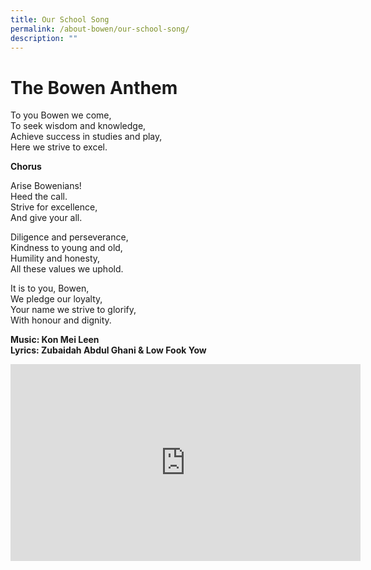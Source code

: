 ```yaml
---
title: Our School Song
permalink: /about-bowen/our-school-song/
description: ""
---
```

# The Bowen Anthem  

  
To you Bowen we come,  <br>
To seek wisdom and knowledge,  <br>
Achieve success in studies and play,  <br>
Here we strive to excel.

  

**Chorus**

Arise Bowenians!  <br>
Heed the call.  <br>
Strive for excellence,  <br>
And give your all.

  
Diligence and perseverance,  <br>
Kindness to young and old,  <br>
Humility and honesty,  <br>
All these values we uphold.

  

It is to you, Bowen,  <br>
We pledge our loyalty,  <br>
Your name we strive to glorify,  <br>
With honour and dignity.


<b>Music: Kon Mei Leen <br>
Lyrics: Zubaidah Abdul Ghani & Low Fook Yow</b>

<iframe width="560" height="315" src="https://www.youtube.com/embed/UEmaJwU9TXg" title="YouTube video player" frameborder="0" allow="accelerometer; autoplay; clipboard-write; encrypted-media; gyroscope; picture-in-picture; web-share" allowfullscreen></iframe>